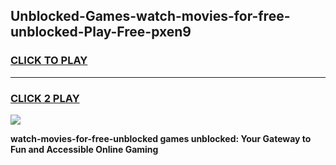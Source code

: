
## Unblocked-Games-watch-movies-for-free-unblocked-Play-Free-pxen9
<h3>
<a href="https://premium76.site?title=watch-movies-for-free-unblocked&ref=10A">CLICK TO PLAY</a></h3>
<hr>

<h3>
<a href="https://premium76.site?title=watch-movies-for-free-unblocked&ref=10A">CLICK 2 PLAY</a>
  
</h3>

<a href="https://premium76.site?title=watch-movies-for-free-unblocked&ref=10A"><img src="https://clearcache.store/games.png"></a>


**watch-movies-for-free-unblocked games unblocked: Your Gateway to Fun and Accessible Online Gaming**
